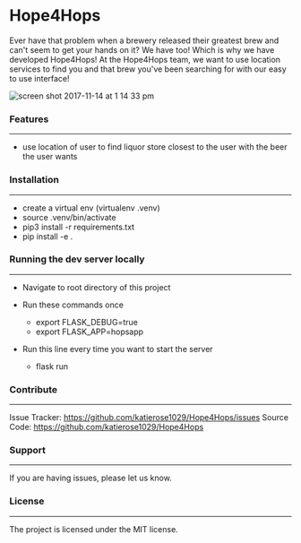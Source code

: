 # Hope4Hops

Ever have that problem when a brewery released their greatest brew and can't
seem to get your hands on it? We have too! Which is why we have developed
Hope4Hops!  At the Hope4Hops team, we want to use location services to find
you and that brew you've been searching for with our easy to use interface!

![screen shot 2017-11-14 at 1 14 33 pm](https://user-images.githubusercontent.com/12536035/32797838-fb7463fc-c940-11e7-9a07-ac9890cb4164.png)


### Features
-------
* use location of user to find liquor store closest to the user with the beer the user wants

### Installation
-------
* create a virtual env (virtualenv .venv)
* source .venv/bin/activate
* pip3 install -r requirements.txt
* pip install -e .

### Running the dev server locally
-------
* Navigate to root directory of this project
* Run these commands once
  * export FLASK_DEBUG=true
  * export FLASK_APP=hopsapp

* Run this line every time you want to start the server
  * flask run

### Contribute
-------
Issue Tracker: https://github.com/katierose1029/Hope4Hops/issues
Source Code: https://github.com/katierose1029/Hope4Hops

### Support
-------
If you are having issues, please let us know.


### License
-------
The project is licensed under the MIT license.

